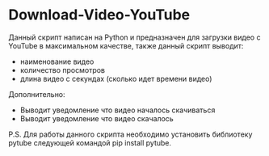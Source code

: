 # Download-Video-YouTube
Данный скрипт написан на Python и предназначен для загрузки видео с YouTube в максимальном качестве, также данный скрипт выводит:
- наименование видео
- количество просмотров
- длина видео с секундах (сколько идет времени видео)

Дополнительно:
+ Выводит уведомление что видео началось скачиваться
+ Выводит уведомление что видео скачалось

P.S. Для работы данного скрипта необходимо установить библиотеку pytube следующей командой pip install pytube.
